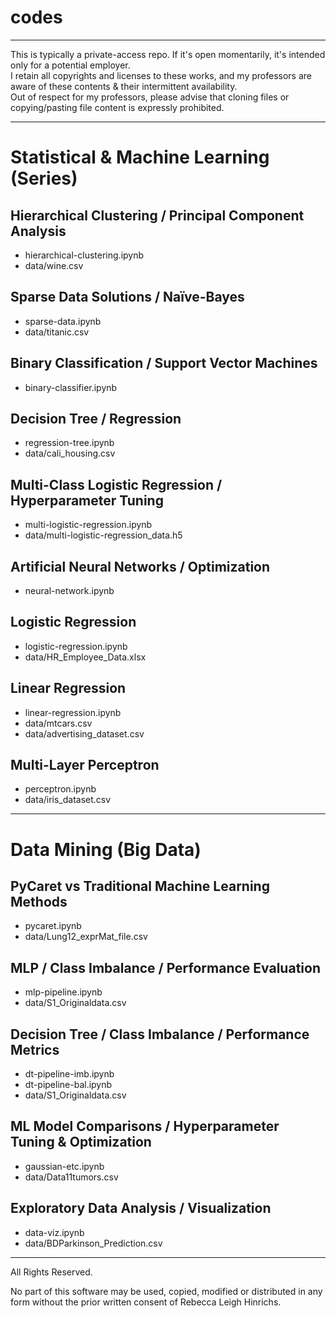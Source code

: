 # codes
---
This is typically a private-access repo. If it's open momentarily, it's intended only for a potential employer.    
I retain all copyrights and licenses to these works, and my professors are aware of these contents & their intermittent availability.  
Out of respect for my professors, please advise that cloning files or copying/pasting file content is expressly prohibited.  

---
# Statistical & Machine Learning (Series)

## Hierarchical Clustering / Principal Component Analysis
- hierarchical-clustering.ipynb
- data/wine.csv

## Sparse Data Solutions / Naïve-Bayes
- sparse-data.ipynb
- data/titanic.csv  

## Binary Classification / Support Vector Machines
- binary-classifier.ipynb

## Decision Tree / Regression
- regression-tree.ipynb
- data/cali_housing.csv

## Multi-Class Logistic Regression / Hyperparameter Tuning
- multi-logistic-regression.ipynb
- data/multi-logistic-regression_data.h5

## Artificial Neural Networks / Optimization
- neural-network.ipynb

## Logistic Regression
- logistic-regression.ipynb
- data/HR_Employee_Data.xlsx

## Linear Regression
- linear-regression.ipynb
- data/mtcars.csv
- data/advertising_dataset.csv

## Multi-Layer Perceptron
- perceptron.ipynb
- data/iris_dataset.csv

---
# Data Mining (Big Data)

## PyCaret vs Traditional Machine Learning Methods
- pycaret.ipynb
- data/Lung12_exprMat_file.csv

## MLP / Class Imbalance / Performance Evaluation
- mlp-pipeline.ipynb
- data/S1_Originaldata.csv

## Decision Tree / Class Imbalance / Performance Metrics
- dt-pipeline-imb.ipynb
- dt-pipeline-bal.ipynb
- data/S1_Originaldata.csv

## ML Model Comparisons / Hyperparameter Tuning & Optimization
- gaussian-etc.ipynb
- data/Data11tumors.csv

## Exploratory Data Analysis / Visualization
- data-viz.ipynb
- data/BDParkinson_Prediction.csv

---
All Rights Reserved.  

No part of this software may be used, copied, modified or distributed in any form
without the prior written consent of Rebecca Leigh Hinrichs.
